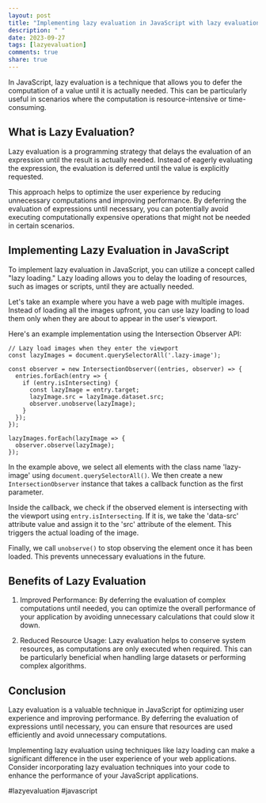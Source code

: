 ```yaml
---
layout: post
title: "Implementing lazy evaluation in JavaScript with lazy evaluation user experience optimization"
description: " "
date: 2023-09-27
tags: [lazyevaluation]
comments: true
share: true
---
```


In JavaScript, lazy evaluation is a technique that allows you to defer the computation of a value until it is actually needed. This can be particularly useful in scenarios where the computation is resource-intensive or time-consuming.

## What is Lazy Evaluation?

Lazy evaluation is a programming strategy that delays the evaluation of an expression until the result is actually needed. Instead of eagerly evaluating the expression, the evaluation is deferred until the value is explicitly requested.

This approach helps to optimize the user experience by reducing unnecessary computations and improving performance. By deferring the evaluation of expressions until necessary, you can potentially avoid executing computationally expensive operations that might not be needed in certain scenarios.

## Implementing Lazy Evaluation in JavaScript

To implement lazy evaluation in JavaScript, you can utilize a concept called "lazy loading." Lazy loading allows you to delay the loading of resources, such as images or scripts, until they are actually needed.

Let's take an example where you have a web page with multiple images. Instead of loading all the images upfront, you can use lazy loading to load them only when they are about to appear in the user's viewport.

Here's an example implementation using the Intersection Observer API:

```
// Lazy load images when they enter the viewport
const lazyImages = document.querySelectorAll('.lazy-image');

const observer = new IntersectionObserver((entries, observer) => {
  entries.forEach(entry => {
    if (entry.isIntersecting) {
      const lazyImage = entry.target;
      lazyImage.src = lazyImage.dataset.src;
      observer.unobserve(lazyImage);
    }
  });
});

lazyImages.forEach(lazyImage => {
  observer.observe(lazyImage);
});
```

In the example above, we select all elements with the class name 'lazy-image' using `document.querySelectorAll()`. We then create a new `IntersectionObserver` instance that takes a callback function as the first parameter.

Inside the callback, we check if the observed element is intersecting with the viewport using `entry.isIntersecting`. If it is, we take the 'data-src' attribute value and assign it to the 'src' attribute of the element. This triggers the actual loading of the image.

Finally, we call `unobserve()` to stop observing the element once it has been loaded. This prevents unnecessary evaluations in the future.

## Benefits of Lazy Evaluation

1. Improved Performance: By deferring the evaluation of complex computations until needed, you can optimize the overall performance of your application by avoiding unnecessary calculations that could slow it down.

2. Reduced Resource Usage: Lazy evaluation helps to conserve system resources, as computations are only executed when required. This can be particularly beneficial when handling large datasets or performing complex algorithms.

## Conclusion

Lazy evaluation is a valuable technique in JavaScript for optimizing user experience and improving performance. By deferring the evaluation of expressions until necessary, you can ensure that resources are used efficiently and avoid unnecessary computations.

Implementing lazy evaluation using techniques like lazy loading can make a significant difference in the user experience of your web applications. Consider incorporating lazy evaluation techniques into your code to enhance the performance of your JavaScript applications.

#lazyevaluation #javascript